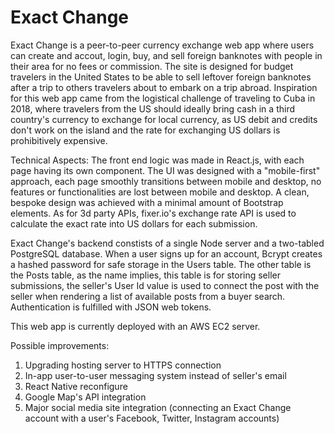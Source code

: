 # Exact Change

Exact Change is a peer-to-peer currency exchange web app where users can create and accout, login, buy, and sell foreign banknotes with people in their area for no fees or commission. The site is designed for budget travelers in the United States to be able to sell leftover foreign banknotes after a trip to others travelers about to embark on a trip abroad. Inspiration for this web app came from the logistical challenge of traveling to Cuba in 2018, where travelers from the US should ideally bring cash in a third country's currency to exchange for local currency, as US debit and credits don't work on the island and the rate for exchanging US dollars is prohibitively expensive. 

Technical Aspects:
The front end logic was made in React.js, with each page having its own component. The UI was designed with a "mobile-first" approach, each page smoothly transitions between mobile and desktop, no features or functionalities are lost between mobile and desktop. A clean, bespoke design was achieved with a minimal amount of Bootstrap elements. As for 3d party APIs, fixer.io's exchange rate API is used to calculate the exact rate into US dollars for each submission. 

Exact Change's backend constists of a single Node server and a two-tabled PostgreSQL database. When a user signs up for an account, Bcrypt creates a hashed password for safe storage in the Users table. The other table is the Posts table, as the name implies, this table is for storing seller submissions, the seller's User Id value is used to connect the post with the seller when rendering a list of available posts from a buyer search. Authentication is fulfilled with JSON web tokens. 

This web app is currently deployed with an AWS EC2 server.


Possible improvements:
1. Upgrading hosting server to HTTPS connection
2. In-app user-to-user messaging system instead of seller's email
3. React Native reconfigure 
4. Google Map's API integration
5. Major social media site integration (connecting an Exact Change account with a user's Facebook, Twitter, Instagram accounts)


